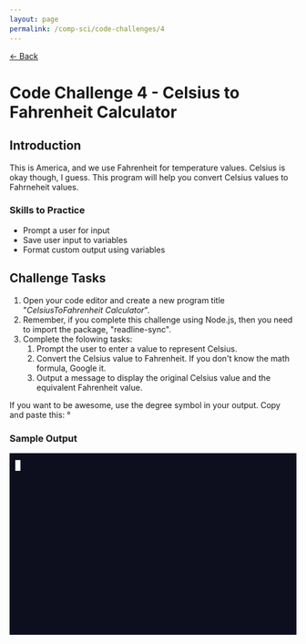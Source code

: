 ```yaml
---
layout: page
permalink: /comp-sci/code-challenges/4
---
```


[← Back](./)

# Code Challenge 4 - Celsius to Fahrenheit Calculator

## Introduction

This is America, and we use Fahrenheit for temperature values. Celsius is okay though, I guess. This program will help you convert Celsius values to Fahrneheit values.

### Skills to Practice
- Prompt a user for input
- Save user input to variables
- Format custom output using variables

## Challenge Tasks
1. Open your code editor and create a new program title "*CelsiusToFahrenheit Calculator*".
2. Remember, if you complete this challenge using Node.js, then you need to import the package, "readline-sync".
3. Complete the folowing tasks:
    1. Prompt the user to enter a value to represent Celsius.
    2. Convert the Celsius value to Fahrenheit. If you don't know the math formula, Google it.
    3. Output a message to display the original Celsius value and the equivalent Fahrenheit value.

If you want to be awesome, use the degree symbol in your output. Copy and paste this: °

### Sample Output

<img src="/assets/img/challenges/challenge-4-cel-to-fahr-sample.gif" alt="sample output" title="sample output">